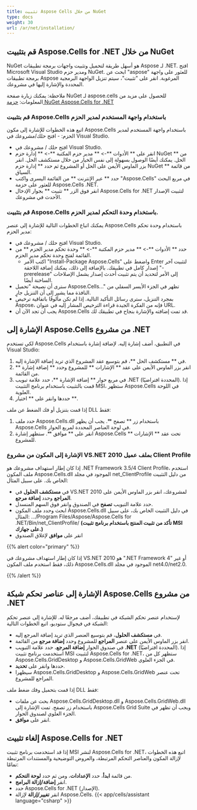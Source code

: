 ```yaml
---
title: تثبيت Aspose Cells من خلال NuGet
type: docs
weight: 30
url: /ar/net/installation/
---
```



## **قم بتثبيت Aspose.Cells for .NET من خلال NuGet**
NuGet هو أسهل طريقة لتحميل وتثبيت واجهات برمجة تطبيقات Aspose لـ .NET. افتح Microsoft Visual Studio ومدير حزم NuGet. ابحث عن "aspose" للعثور على واجهة برمجة تطبيقات Aspose المرغوبة. انقر على "تثبيت"، سيتم تنزيل الواجهة البرمجية المحددة والإشارة إليها في مشروعك.

ملاحظة: يمكنك زيارة صفحة NuGet لـ aspose.cells للحصول على مزيد من المعلومات: 
[حزمة NuGet Aspose.Cells for .NET](https://www.nuget.org/packages/Aspose.Cells/)

### **قم بتثبيت Aspose.Cells باستخدام واجهة المستخدم لمدير الحزم**
اتبع هذه الخطوات للإشارة إلى مكون Aspose.Cells باستخدام واجهة المستخدم لمدير الحزم: - افتح حلك/مشروعك في Visual Studio.

- افتح حلك / مشروعك في Visual Studio.
- انقر على ** الأدوات **-> ** مدير حزم المكتبة **-> ** إدارة حزم NuGet ** من الحل. يمكنك أيضًا الوصول بسهولة إلى نفس الخيار من خلال مستكشف الحل. انقر بزر الماوس الأيمن على الحل أو المشروع ثم حدد ** إدارة حزم NuGet ** من قائمة السياق.
- حدد ** عبر الإنترنت ** من القائمة اليسرى واكتب "Aspose.Cells" في مربع البحث للعثور على حزمة Aspose.Cells .NET.
- انقر فوق الزر ** تثبيت ** بجوار الإدخال Aspose.Cells for .NET لتثبيت الإصدار الأحدث في مشروعك.
### **قم بتثبيت Aspose.Cells باستخدام وحدة التحكم لمدير الحزم.**
يمكنك اتباع الخطوات التالية للإشارة إلى عنصر Aspose.Cells باستخدام وحدة تحكم مدير الحزم:

- افتح حلك / مشروعك في Visual Studio.
- حدد ** الأدوات **-> ** مدير حزم المكتبة **-> ** وحدة تحكم مدير الحزم ** من القائمة لفتح وحدة تحكم مدير الحزم.
  - اكتب الأمر "Install-Package Aspose.Cells" واضغط على Enter لتثبيت آخر إصدار كامل في تطبيقك. بالإضافة إلى ذلك، يمكنك إضافة اللاحقة "-prerelease" إلى الأمر لتحديد أن يتم تثبيت أحدث إصدار يشمل الإصلاحات الساخنة أيضًا.
- سترى أن نصيحة "تحميل Aspose.Cells..." تظهر في الجزء الأيسر السفلي من النافذة مما يشير إلى أن التنزيل جارٍ.
- بمجرد التنزيل، سترى رسائل التأكيد التالية. إذا لم تكن مألوفًا باتفاقية ترخيص Aspose، فإنه من الفكرة الجيدة قراءة الترخيص المشار إليه في عنوان URL.
- يجب أن تجد الآن أن Aspose.Cells قد تمت إضافته والإشارة بنجاح في تطبيقك لك.
## **الإشارة إلى Aspose.Cells من مشروع .NET**
لكي تستخدم Aspose.Cells في التطبيق، أضف إشارة إليه. لإضافة إشارة باستخدام Visual Studio:

1. في ** مستكشف الحل **، قم بتوسيع عقد المشروع الذي تريد إضافة الإشارة إليه.
1. انقر بزر الماوس الأيمن على عقد ** الإشارات ** للمشروع وحدد ** إضافة إشارة ** من القائمة.
1. في مربع حوار ** إضافة الإشارة **، حدد علامة تبويب .NET (المحددة افتراضيًا). إذا قمت بالتثبيت باستخدام برنامج التثبيت MSI، ستظهر Aspose.Cells في اللوحة العلوية.
1. حددها وانقر على ** اختيار **.

إذا قمت بتنزيل أو فك الضغط عن ملف DLL فقط:

1. حدد ملف Aspose.Cells.dll باستخدام زر ** تصفح **. يجب أن يظهر Aspose.Cells في لوحة العناصر المحددة لمربع الحوار.
1. انقر على ** موافق **. ستظهر إشارة Aspose.Cells تحت عقد ** الإشارات ** للمشروع.
### **الإشارة إلى المكون من مشروع VS.NET 2010 بملف عميل Client Profile**
إذا كان إطار استهداف مشروعك هو .NET Framework 3.5/4 Client Profile، استخدم ملف المكون Aspose.Cells.dll الموجود في مجلد net_ClientProfile من دليل التثبيت الخاص بك. على سبيل المثال:

- في **مستكشف الحلول** في VS.NET 2010 لمشروعك، انقر بزر الماوس الأيمن على **المراجع** وحدد **إضافة مرجع**.
- حدد علامة التبويب **تصفح** في الصندوق وانقر فوق السهم المنسدل.
- ابحث وحدد ملف المكون Aspose.Cells.dll في دليل التثبيت الخاص بك، على سبيل المثال: .../Program Files/Aspose/Aspose.Cells for .NET/Bin/net_ClientProfile/ **(تأكد من تثبيت المنتج باستخدام برنامج تثبيت MSI على جهازك.)**
- انقر على **موافق** لإغلاق الصندوق

{{% alert color="primary" %}} 

إذا كان إطار استهداف مشروعك في VS.NET 2010 هو ".NET Framework 4" أو غير ذلك، فقط استخدم ملف المكون Aspose.Cells.dll الموجود في مجلد net4.0/net2.0.

{{% /alert %}} 
## **الإشارة إلى عناصر تحكم شبكة Aspose.Cells من مشروع .NET**
لإستخدام عنصر تحكم الشبكة في تطبيقك، أضف مرجعًا له. للإشارة إلى عنصر تحكم الشبكة في فيجوال ستوديو، اتبع الخطوات التالية:

- في **مستكشف الحلول**، قم بتوسيع العنصر الذي تريد إضافة المرجع إليه.
- انقر بزر الماوس الأيمن على عنصر **المراجع** للمشروع وحدد **إضافة مرجع** من القائمة.
- في صندوق الحوار **إضافة المرجع**، حدد علامة التبويب **.NET** (المحددة افتراضيًا). إذا استخدمت برنامج تثبيت MSI لتثبيت Aspose.Cells for .NET، ستظهر كل من Aspose.Cells.GridDesktop و Aspose.Cells.GridWeb في الجزء العلوي.
- حددها وانقر على **تحديد**.
- سيظهرا Aspose.Cells.GridDesktop و Aspose.Cells.GridWeb تحت عنصر المراجع للمشروع.

إذا قمت بتحميل وفك ضغط ملف DLL فقط:

- بحث عن ملفات Aspose.Cells.GridDesktop.dll و Aspose.Cells.GridWeb.dll باستخدام زر تصفح. تمت الإشارة إلى Aspose.Cells Grid Suite ويجب أن تظهر في الجزء العلوي لصندوق الحوار.
- انقر على **موافق**.
## **إلغاء تثبيت Aspose.Cells for .NET**
إذا قد استخدمت برنامج تثبيت MSI لنشر Aspose.Cells for .NET، اتبع هذه الخطوات لإزالة المكون والعناصر التحكم المرتبطة، والعروض التوضيحية والمستندات المرتبطة تمامًا:

- من قائمة **ابدأ**، حدد **الإعدادات**، ومن ثم حدد **لوحة التحكم**.
- انقر **إضافة/إزالة البرامج**.
- حدد Aspose.Cells for .NET (الإصدار).
- انقر **تغيير/إزالة** لإزالة Aspose.Cells.
{{< app/cells/assistant language="csharp" >}}
